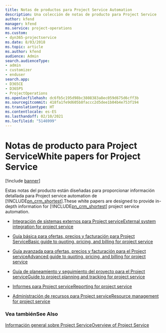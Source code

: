 ```yaml
---
title: Notas de productos para Project Service Automation
description: Una colección de notas de producto para Project Service
author: kfend
manager: kfend
ms.service: project-operations
ms.custom:
- dyn365-projectservice
ms.date: 8/03/2018
ms.topic: article
ms.author: kfend
audience: Admin
search.audienceType:
- admin
- customizer
- enduser
search.app:
- D365CE
- D365PS
- ProjectOperations
ms.openlocfilehash: dc6fb5c195d98bc3808383a8ec059d675d6cff3b
ms.sourcegitcommit: 418fa1fe9d605b8faccc2d5dee1b04b4e753f194
ms.translationtype: HT
ms.contentlocale: es-ES
ms.lasthandoff: 02/10/2021
ms.locfileid: "5146999"
---
```

# <a name="white-papers-for-project-service"></a><span data-ttu-id="20a99-103">Notas de producto para Project Service</span><span class="sxs-lookup"><span data-stu-id="20a99-103">White papers for Project Service</span></span>

[!include [banner](../includes/psa-now-project-operations.md)]

<span data-ttu-id="20a99-104">Estas notas del producto están diseñadas para proporcionar información detallada para Project service automation de [!INCLUDE[pn_crm_shortest](../includes/pn-crm-shortest.md)].</span><span class="sxs-lookup"><span data-stu-id="20a99-104">These white papers are designed to provide in-depth information for [!INCLUDE[pn_crm_shortest](../includes/pn-crm-shortest.md)] project service automation.</span></span>

-   [<span data-ttu-id="20a99-105">Integración de sistemas externos para Project service</span><span class="sxs-lookup"><span data-stu-id="20a99-105">External system integration for project service</span></span>](https://go.microsoft.com/fwlink/?LinkId=825445)

-   [<span data-ttu-id="20a99-106">Guía básica para ofertas, precios y facturación para Project Service</span><span class="sxs-lookup"><span data-stu-id="20a99-106">Basic guide to quoting, pricing, and billing for project service</span></span>](https://go.microsoft.com/fwlink/?LinkId=825241)

-   [<span data-ttu-id="20a99-107">Guía avanzada para ofertas, precios y facturación para el Project service</span><span class="sxs-lookup"><span data-stu-id="20a99-107">Advanced guide to quoting, pricing, and billing for project service</span></span>](https://go.microsoft.com/fwlink/?LinkId=825242)

-   [<span data-ttu-id="20a99-108">Guía de planeamiento y seguimiento del proyecto para el Project service</span><span class="sxs-lookup"><span data-stu-id="20a99-108">Guide to project planning and tracking for project service</span></span>](https://go.microsoft.com/fwlink/?LinkId=825243)

-   [<span data-ttu-id="20a99-109">Informes para Project service</span><span class="sxs-lookup"><span data-stu-id="20a99-109">Reporting for project service</span></span>](https://go.microsoft.com/fwlink/?LinkId=825446)

-   [<span data-ttu-id="20a99-110">Administración de recursos para Project service</span><span class="sxs-lookup"><span data-stu-id="20a99-110">Resource management for project service</span></span>](https://go.microsoft.com/fwlink/?LinkId=825244)

### <a name="see-also"></a><span data-ttu-id="20a99-111">Vea también</span><span class="sxs-lookup"><span data-stu-id="20a99-111">See Also</span></span>
 [<span data-ttu-id="20a99-112">Información general sobre Project Service</span><span class="sxs-lookup"><span data-stu-id="20a99-112">Overview of Project Service</span></span>](../psa/overview.md)
